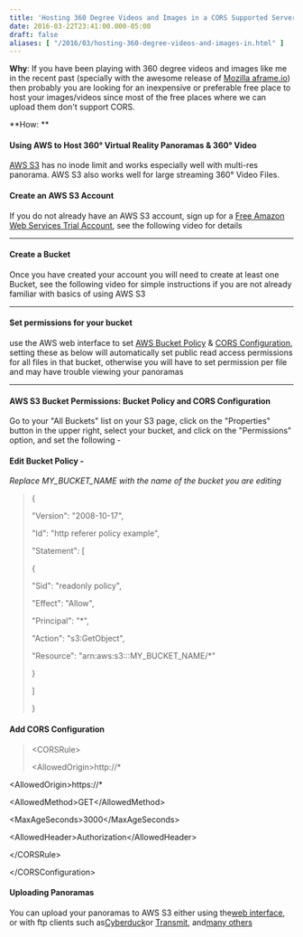 ```yaml
---
title: 'Hosting 360 Degree Videos and Images in a CORS Supported Server'
date: 2016-03-22T23:41:00.000-05:00
draft: false
aliases: [ "/2016/03/hosting-360-degree-videos-and-images-in.html" ]
---
```


**Why**: If you have been playing with 360 degree videos and images like me in the recent past (specially with the awesome release of [Mozilla aframe.io](https://aframe.io/)) then probably you are looking for an inexpensive or preferable free place to host your images/videos since most of the free places where we can upload them don't support CORS.  
  
**How: **  

#### Using AWS to Host 360° Virtual Reality Panoramas & 360° Video

  

[AWS S3](http://aws.amazon.com/s3/) has no inode limit and works especially well with multi-res panorama. AWS S3 also works well for large streaming 360° Video Files.

  

#### Create an AWS S3 Account

If you do not already have an AWS S3 account, sign up for a [Free Amazon Web Services Trial Account](http://aws.amazon.com/free/), see the following video for details

* * *

#### Create a Bucket

Once you have created your account you will need to create at least one Bucket, see the following video for simple instructions if you are not already familiar with basics of using AWS S3

* * *

#### Set permissions for your bucket

use the AWS web interface to set [AWS Bucket Policy](http://docs.aws.amazon.com/AmazonS3/latest/dev/using-iam-policies.html) & [CORS Configuration](http://docs.aws.amazon.com/AmazonS3/latest/dev/cors.html), setting these as below will automatically set public read access permissions for all files in that bucket, otherwise you will have to set permission per file and may have trouble viewing your panoramas

  

* * *

#### AWS S3 Bucket Permissions: Bucket Policy and CORS Configuration

Go to your "All Buckets" list on your S3 page, click on the "Properties" button in the upper right, select your bucket, and click on the "Permissions" option, and set the following -

#### Edit Bucket Policy -

_Replace MY\_BUCKET\_NAME with the name of the bucket you are editing_

> {
> 
> "Version":  "2008-10-17",
> 
> "Id":  "http referer policy example",
> 
> "Statement":  \[
> 
> {
> 
> "Sid":  "readonly policy",
> 
> "Effect":  "Allow",
> 
> "Principal":  "\*",
> 
> "Action":  "s3:GetObject",
> 
> "Resource":  "arn:aws:s3:::MY\_BUCKET\_NAME/\*"
> 
> }
> 
> \]
> 
> }

#### Add CORS Configuration

> <CORSRule\>
> 
> <AllowedOrigin\>http://\*

<AllowedOrigin\>https://\*

<AllowedMethod\>GET</AllowedMethod\>

<MaxAgeSeconds\>3000</MaxAgeSeconds\>

<AllowedHeader\>Authorization</AllowedHeader\>

</CORSRule\>

</CORSConfiguration\>

#### Uploading Panoramas

You can upload your panoramas to AWS S3 either using the[web interface](http://docs.aws.amazon.com/AmazonS3/latest/UG/UploadingObjectsintoAmazonS3.html), or with ftp clients such as[Cyberduck](https://cyberduck.io/)or [Transmit](http://panic.com/transmit/), and[many others](http://www.labnol.org/internet/amazon-s3-clients-roundup/8286/)